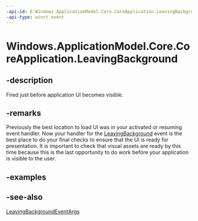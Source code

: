 ----api-id: E:Windows.ApplicationModel.Core.CoreApplication.LeavingBackground
-api-type: winrt event
---<!-- Event syntaxstatic public event Windows.Foundation.EventHandler LeavingBackground<Windows.ApplicationModel.LeavingBackgroundEventArgs>--># Windows.ApplicationModel.Core.CoreApplication.LeavingBackground## -descriptionFired just before application UI becomes visible.## -remarksPreviously the best location to load UI was in your activated or resuming event handler. Now your handler for the [LeavingBackground](coreapplication_leavingbackground.md) event is the best place to do your final checks to ensure that the UI is ready for presentation. It is important to check that visual assets are ready by this time because this is the last opportunity to do work before your application is visible to the user.## -examples## -see-also[LeavingBackgroundEventArgs](../windows.applicationmodel/leavingbackgroundeventargs.md)